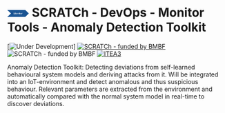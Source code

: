 # <img src="../../../images/monitor.png" alt ='monitor'  width="10%" > SCRATCh - DevOps - Monitor Tools - Anomaly Detection Toolkit

[![Under Development](https://img.shields.io/badge/status-Under%development-yellow)]
[![SCRATCh - funded by BMBF](https://img.shields.io/badge/part%20of-SCRATCh-yellow)](https://scratch-itea3.eu/)
![SCRATCh - funded by BMBF](https://img.shields.io/badge/funded%20by-BMBF-blue)
[![ITEA3](https://img.shields.io/badge/supported%20by-ITEA3-orange)](https://www.itea3.org)

Anomaly Detection Toolkit: Detecting deviations from self-learned behavioural system models and deriving attacks from it. Will be integrated into an IoT-environment and detect anomalous and thus suspicious behaviour. Relevant parameters are extracted from the environment and automatically compared with the normal system model in real-time to discover deviations.


